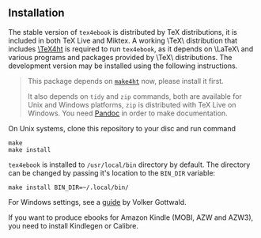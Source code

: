 Installation
------------

The stable version of `tex4ebook` is distributed by TeX distributions, it is included in both TeX Live and Miktex. 
A working \TeX\ distribution that includes [\TeX4ht](https://tug.org/tex4ht/) is required to run
`tex4ebook`, as it depends on \LaTeX\ and various programs and packages provided by \TeX\ distributions.
The development version may be installed using the following instructions.

> This package depends on
> [`make4ht`](https://github.com/michal-h21/make4ht#instalation) now, please
> install it first.
>
> It also depends on `tidy` and `zip` commands, both are available for Unix
> and Windows platforms, `zip` is distributed with TeX Live on Windows.
> You need [Pandoc](http://pandoc.org/) in order to make documentation.

On Unix systems, clone this repository to your disc and run command

    make
    make install

`tex4ebook` is installed to `/usr/local/bin` directory by default. The
directory can be changed by passing it's location to the `BIN_DIR` variable:

    make install BIN_DIR=~/.local/bin/

For Windows settings, see a 
[guide](https://d800fotos.wordpress.com/2015/01/19/create-e-books-from-latex-tex-files-ebook-aus-latex-tex-dateien-erstellen/) by Volker Gottwald.

If you want to produce ebooks for Amazon Kindle (MOBI, AZW and AZW3), you need
to install Kindlegen or Calibre.


